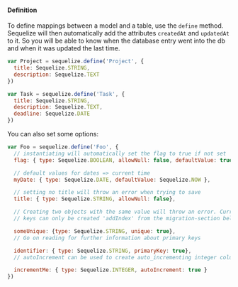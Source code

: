 #### Definition

To define mappings between a model and a table, use the `define` method. Sequelize will then automatically add the attributes `createdAt` and `updatedAt` to it. So you will be able to know when the database entry went into the db and when it was updated the last time.

```js
var Project = sequelize.define('Project', {
  title: Sequelize.STRING,
  description: Sequelize.TEXT
})

var Task = sequelize.define('Task', {
  title: Sequelize.STRING,
  description: Sequelize.TEXT,
  deadline: Sequelize.DATE
})
```

You can also set some options:

```js
var Foo = sequelize.define('Foo', {
  // instantiating will automatically set the flag to true if not set
  flag: { type: Sequelize.BOOLEAN, allowNull: false, defaultValue: true},

  // default values for dates => current time
  myDate: { type: Sequelize.DATE, defaultValue: Sequelize.NOW },

  // setting no title will throw an error when trying to save
  title: { type: Sequelize.STRING, allowNull: false},

  // Creating two objects with the same value will throw an error. Currently composite unique
  // keys can only be created 'addIndex' from the migration-section below

  someUnique: {type: Sequelize.STRING, unique: true},
  // Go on reading for further information about primary keys

  identifier: { type: Sequelize.STRING, primaryKey: true},
  // autoIncrement can be used to create auto_incrementing integer columns

  incrementMe: { type: Sequelize.INTEGER, autoIncrement: true }
})
```
